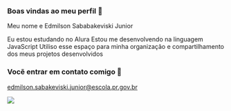 ### Boas vindas ao meu perfil 🖤

Meu nome e Edmilson Sababakeviski Junior

Eu estou estudando no Alura
Estou me desenvolvendo na linguagem JavaScript
Utiliso esse espaço para minha organização e compartilhamento dos meus projetos desenvolvidos

### Vocẽ entrar em contato comigo 🤎

edmilson.sabakeviski.junior@escola.pr.gov.br

![](https://media1.tenor.com/m/PD55RjTbcVYAAAAd/gabigol-flamengo.gif)
